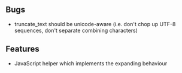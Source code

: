Bugs
----

- truncate_text should be unicode-aware (i.e. don't chop up UTF-8 sequences, don't
  separate combining characters)


Features
--------

- JavaScript helper which implements the expanding behaviour
